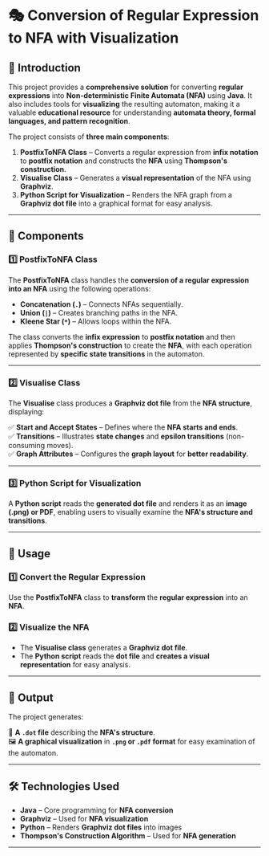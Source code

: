 # 🎭 Conversion of Regular Expression to NFA with Visualization  

## 📌 Introduction  
This project provides a **comprehensive solution** for converting **regular expressions** into **Non-deterministic Finite Automata (NFA)** using **Java**. It also includes tools for **visualizing** the resulting automaton, making it a valuable **educational resource** for understanding **automata theory, formal languages, and pattern recognition**.  

The project consists of **three main components**:  

1. **PostfixToNFA Class** – Converts a regular expression from **infix notation** to **postfix notation** and constructs the **NFA** using **Thompson's construction**.  
2. **Visualise Class** – Generates a **visual representation** of the NFA using **Graphviz**.  
3. **Python Script for Visualization** – Renders the NFA graph from a **Graphviz dot file** into a graphical format for easy analysis.  

---

## 🔹 Components  

### **1️⃣ PostfixToNFA Class**  
The **PostfixToNFA** class handles the **conversion of a regular expression into an NFA** using the following operations:  

- **Concatenation (`.`)** – Connects NFAs sequentially.  
- **Union (`|`)** – Creates branching paths in the NFA.  
- **Kleene Star (`*`)** – Allows loops within the NFA.  

The class converts the **infix expression** to **postfix notation** and then applies **Thompson's construction** to create the **NFA**, with each operation represented by **specific state transitions** in the automaton.  

---

### **2️⃣ Visualise Class**  
The **Visualise** class produces a **Graphviz dot file** from the **NFA structure**, displaying:  

✅ **Start and Accept States** – Defines where the **NFA starts and ends**.  
✅ **Transitions** – Illustrates **state changes** and **epsilon transitions** (non-consuming moves).  
✅ **Graph Attributes** – Configures the **graph layout** for **better readability**.  

---

### **3️⃣ Python Script for Visualization**  
A **Python script** reads the **generated dot file** and renders it as an **image (.png) or PDF**, enabling users to visually examine the **NFA's structure and transitions**.  

---

## 🚀 **Usage**  

### **1️⃣ Convert the Regular Expression**  
Use the **PostfixToNFA** class to **transform** the **regular expression** into an **NFA**.  

### **2️⃣ Visualize the NFA**  
- The **Visualise class** generates a **Graphviz dot file**.  
- The **Python script** reads the **dot file** and **creates a visual representation** for easy analysis.  

---

## 🎨 **Output**  
The project generates:  

📄 **A `.dot` file** describing the **NFA's structure**.  
🖼️ **A graphical visualization** in **`.png` or `.pdf` format** for easy examination of the automaton.  

---

## 🛠️ **Technologies Used**  
- **Java** – Core programming for **NFA conversion**  
- **Graphviz** – Used for **NFA visualization**  
- **Python** – Renders **Graphviz dot files** into images  
- **Thompson's Construction Algorithm** – Used for **NFA generation**  

---


